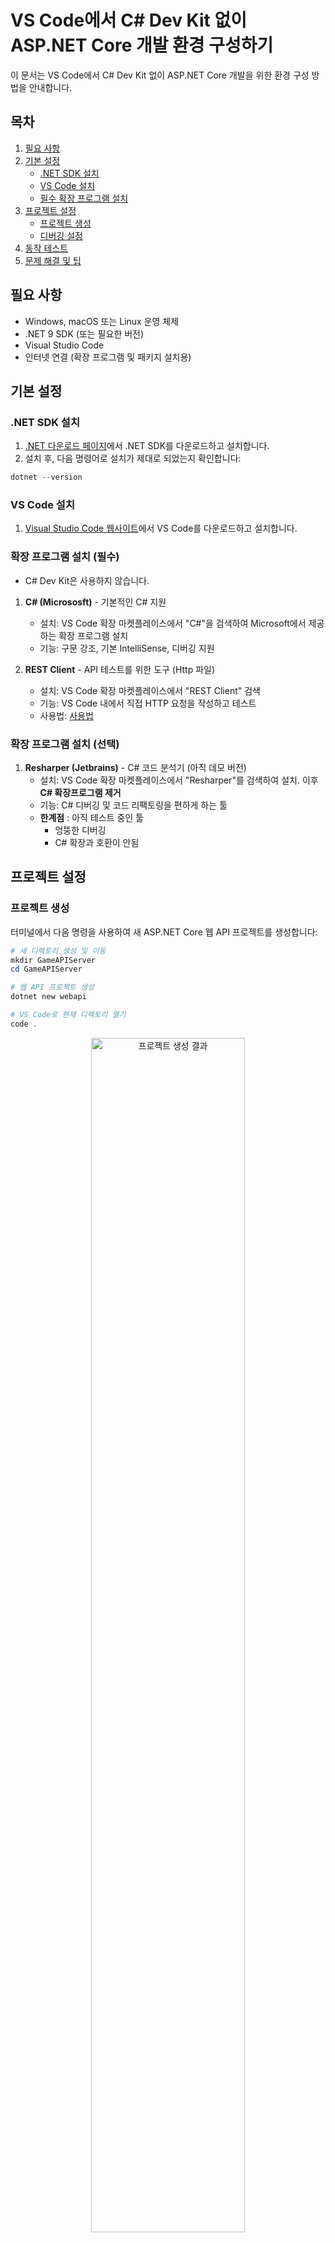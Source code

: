 # VS Code에서 C# Dev Kit 없이 ASP.NET Core 개발 환경 구성하기

이 문서는 VS Code에서 C# Dev Kit 없이 ASP.NET Core 개발을 위한 환경 구성 방법을 안내합니다.

## 목차

1. [필요 사항](#필요-사항)
2. [기본 설정](#기본-설정)
   - [.NET SDK 설치](#net-sdk-설치)
   - [VS Code 설치](#vs-code-설치)
   - [필수 확장 프로그램 설치](#필수-확장-프로그램-설치)
3. [프로젝트 설정](#프로젝트-설정)
   - [프로젝트 생성](#프로젝트-생성)
   - [디버깅 설정](#디버깅-설정)
4. [동작 테스트](#동작-테스트)
5. [문제 해결 및 팁](#문제-해결-및-팁)

  
## 필요 사항

- Windows, macOS 또는 Linux 운영 체제
- .NET 9 SDK (또는 필요한 버전)
- Visual Studio Code
- 인터넷 연결 (확장 프로그램 및 패키지 설치용)

## 기본 설정

### .NET SDK 설치

1. [.NET 다운로드 페이지](https://dotnet.microsoft.com/download)에서 .NET SDK를 다운로드하고 설치합니다.
2. 설치 후, 다음 명령어로 설치가 제대로 되었는지 확인합니다:

```powershell 
dotnet --version
```

### VS Code 설치

1. [Visual Studio Code 웹사이트](https://code.visualstudio.com/)에서 VS Code를 다운로드하고 설치합니다.

### 확장 프로그램 설치 (필수)

* C# Dev Kit은 사용하지 않습니다.

1. **C# (Micrososft)** - 기본적인 C# 지원 
   - 설치: VS Code 확장 마켓플레이스에서 "C#"을 검색하여 Microsoft에서 제공하는 확장 프로그램 설치
   - 기능: 구문 강조, 기본 IntelliSense, 디버깅 지원


3. **REST Client** - API 테스트를 위한 도구 (Http 파일)
   - 설치: VS Code 확장 마켓플레이스에서 "REST Client" 검색
   - 기능: VS Code 내에서 직접 HTTP 요청을 작성하고 테스트
   - 사용법: [사용법](#rest-client를-사용한-테스트)



### 확장 프로그램 설치 (선택)

1. **Resharper (Jetbrains)** - C# 코드 분석기 (아직 데모 버전)
   - 설치: VS Code 확장 마켓플레이스에서 "Resharper"를 검색하여 설치. 이후 **C# 확장프로그램 제거**
   - 기능: C# 디버깅 및 코드 리팩토링을 편하게 하는 툴
   - **한계점** : 아직 테스트 중인 툴
        - 엉뚱한 디버깅
        - C# 확장과 호환이 안됨


## 프로젝트 설정

### 프로젝트 생성

터미널에서 다음 명령을 사용하여 새 ASP.NET Core 웹 API 프로젝트를 생성합니다:

```powershell
# 새 디렉토리 생성 및 이동
mkdir GameAPIServer
cd GameAPIServer

# 웹 API 프로젝트 생성
dotnet new webapi

# VS Code로 현재 디렉토리 열기
code .
```

<div align="center">
  <img src="images/VSCode_APIServer/project_creation_result.png" alt="프로젝트 생성 결과" width="70%">
  <p><em>그림 1: VS Code에서 웹 API 프로젝트가 생성된 결과 화면</em></p>
</div>

## 동작 테스트

프로젝트가 제대로 설정되었는지 확인하려면 간단한 테스트를 수행합니다:

### 빌드 및 실행

1. 터미널에서 다음 명령어로 프로젝트를 빌드합니다:

```powershell
dotnet build
```

<div align="center">
  <img src="images/VSCode_APIServer/dotnet_build.png" alt="빌드 명령 실행" width="70%">
  <p><em>dotnet build 명령으로 프로젝트를 빌드하는 화면</em></p>
</div>

혹은 VS Code Terminal -> Run Build Task로 빌드합니다.

<div align="center">
  <img src="images/VSCode_APIServer/vsbuild.gif" alt="디버깅 데모" width="70%">
  <p><em>VS Code에서 메뉴를 통한 빌드 장면 시연</em></p>
</div>

2. 빌드가 성공하면 다음 명령어로 실행합니다:

```powershell
dotnet run
```

<div align="center">
  <img src="images/VSCode_APIServer/dotnet_run.png" alt="실행 명령 및 결과" width="70%">
  <p><em>dotnet run 명령으로 애플리케이션을 실행한 결과 화면</em></p>
</div>

혹은 VS Code Run -> Run Without Debugging으로 실행합니다.

<div align="center">
  <img src="images/VSCode_APIServer/vscoderun.gif" alt="디버깅 데모" width="70%">
  <p><em>VS Code에서 메뉴를 통한 run장면 시연</em></p>
</div>


3. 애플리케이션이 시작되면 표시되는 URL을 브라우저에서 열거나 다음 명령어를 사용하여 기본 API 엔드포인트에 요청을 보낼 수 있습니다:

```powershell
curl http://localhost:5000/weatherforecast
```

### 디버깅 설정

VS Code에서 디버깅을 설정하려면:

1. VS Code에서 프로젝트를 연 후, `F5` 키를 누르고 .Net Core 디버거를 선택합니다. 이후, 디버그 탭을 눌러 디버깅을 진행합니다.
   
   <div align="center">
     <img src="images/VSCode_APIServer/select_debugger.png" alt="VS Code에서 F5을 누를 경우" width="70%">
     <p><em>VS Code에서 F5을 누르고, Suggested된 .NET Core 디버거 선택</em></p>
   </div>
      - .NET Code 디버거를 선택합니다.

   <div align="center">
     <img src="images/VSCode_APIServer/debugger_tab.png" alt="디버그 탭 클릭" width="70%">
     <p><em>VS Code에서 디버그 탭 누르고, 초록 화살표 누름</em></p>
   </div>
      - 이후 디버거 탭을 누르고, 초록 화살표를 누르면 디버깅이 진행됩니다.
---
2. 중단점을 설정해서 디버깅을 진행할 수 있고,  
디버거 탭을 통해, 변수를 추적하거나, Callstack, BreakPoints확인, 현재 Local 변수를 확인할 수 있다.

   <div align="center">
     <img src="images/VSCode_APIServer/debugger_tab_explain.png" alt="디버그 탭 클릭" width="70%">
     <p><em>VS Code에서 디버깅 화면</em></p>
   </div>

   <div align="center">
     <img src="images/VSCode_APIServer/debug_settings.gif" alt="디버그 탭 클릭" width="70%">
     <p><em>VS Code에서 중단점 설정 및 변수 추적 설정</em></p>
   </div>

   <div align="center">
     <img src="images/VSCode_APIServer/debug.gif" alt="디버그 탭 클릭" width="70%">
     <p><em>VS Code에서 디버깅</em></p>
   </div>





---
3. 디버거를 설정했다면, `.vscode` 폴더에 `launch.json` 파일이 자동으로 생성됩니다. 이 폴더는 VS Code의 프로젝트별 설정을 저장하는 곳입니다. 없다면 수동으로 생성할 수 있습니다:

### 파일설명 
`.vscode/launch.json` 파일: (디버깅 구성을 정의하는 파일로, 디버깅 시작 시 어떻게 실행할지 설정합니다)

```json
{
    "version": "0.2.0",
    "configurations": [
        {
            "name": ".NET Core Launch (web)",
            "type": "coreclr",
            "request": "launch",
            "preLaunchTask": "build",
            "program": "${workspaceFolder}/bin/Debug/net9.0/GameAPIServer.dll",
            "args": [],
            "cwd": "${workspaceFolder}",
            "stopAtEntry": false,
            "serverReadyAction": {
                "action": "openExternally",
                "pattern": "\\bNow listening on:\\s+(https?://\\S+)"
            },
            "env": {
                "ASPNETCORE_ENVIRONMENT": "Development"
            },
            "sourceFileMap": {
                "/Views": "${workspaceFolder}/Views"
            }
        },
        {
            "name": ".NET Core Attach",
            "type": "coreclr",
            "request": "attach"
        }
    ]
}
```

launch.json 주요 설정 항목:
- version: 구성 파일의 버전을 지정 (현재 버전은 0.2.0)
- **configurations**: 디버깅 구성 목록을 정의하는 배열
  - **name**: 디버그 구성의 이름 (VS Code UI에 표시됨)
  - **type**: 사용할 디버거 타입 (coreclr은 .NET Core용 디버거)
  - **request**: 디버깅 요청 유형 (`launch`는 새로 시작, `attach`는 실행 중인 프로세스에 연결)
  - **preLaunchTask**: 디버깅 전에 실행할 작업 (tasks.json에 정의된 작업명, 보통 build) 
  - **program**: 실행할 프로그램의 경로 (빌드된 DLL 파일 위치)
  - **args**: 프로그램 실행 시 전달할 명령줄 인수 배열
  - cwd: 프로그램 실행의 작업 디렉토리 경로
  - stopAtEntry: 프로그램 시작 지점에서 즉시 중단점 설정 여부 (true/false)
  - **serverReadyAction**: 서버가 준비되었을 때 취할 동작
    - action: 수행할 동작 (예: openExternally는 외부 브라우저 열기)
    - pattern: 서버 준비 상태를 감지할 정규식 패턴
  - **env**: 디버깅 세션에 적용할 환경 변수 (키-값 쌍) 
  - sourceFileMap: 소스 파일 경로 매핑 (원격 디버깅 시 유용)

---

`.vscode/tasks.json` 파일: (VS Code가 실행할 작업들을 정의하는 파일로, 빌드, 게시 등의 명령을 설정합니다)

```json
{
    "version": "2.0.0",
    "tasks": [
        {
            "label": "build",
            "command": "dotnet",
            "type": "process",
            "args": [
                "build",
                "${workspaceFolder}/GameAPIServer.csproj",
                "/property:GenerateFullPaths=true",
                "/consoleloggerparameters:NoSummary;ForceNoAlign"
            ],
            "problemMatcher": "$msCompile"
        },
        {
            "label": "publish",
            "command": "dotnet",
            "type": "process",
            "args": [
                "publish",
                "${workspaceFolder}/GameAPIServer.csproj",
                "/property:GenerateFullPaths=true",
                "/consoleloggerparameters:NoSummary;ForceNoAlign"
            ],
            "problemMatcher": "$msCompile"
        },
        {
            "label": "watch",
            "command": "dotnet",
            "type": "process",
            "args": [
                "watch",
                "run",
                "--project",
                "${workspaceFolder}/GameAPIServer.csproj"
            ],
            "problemMatcher": "$msCompile"
        }
    ]
}
```

tasks.json 주요 설정 항목:
- version: 작업 정의 파일의 버전 (현재 버전은 2.0.0)
- **tasks**: 정의된 작업 목록을 포함하는 배열 
  - **label**: 작업의 이름 (VS Code UI에 표시되고 launch.json에서 참조됨) 
  - **command**: 실행할 명령어 (예: dotnet) 
  - type: 작업 실행 방식 (process는 새 프로세스로 실행)
  - **args**: 명령에 전달할 인수 배열 
    - **build**: 빌드 명령어
    - **${workspaceFolder}/GameAPIServer.csproj**: 대상 프로젝트 파일 


주요 작업 설명:
- **build**: dotnet build 명령을 실행하여 프로젝트를 컴파일 (주로 사용) 


### REST Client를 사용한 테스트

REST Client 확장을 설치했다면, `.http` 파일을 생성하여 API 엔드포인트를 테스트할 수 있습니다:

1. 프로젝트 폴더에 `GameAPIServer.http` 파일을 생성하고 다음 내용을 추가합니다:

```
@host = http://localhost:5000

### 기본 API 테스트
GET {{host}}/weatherforecast
```

2. REST Client확장을 설치했다면, `Send Request`버튼이 활성화 됩니다.  
버튼을 클릭하여 요청을 실행합니다.

   <div align="center">
     <img src="images/VSCode_APIServer/http_test.png" alt="http테스트" width="70%">
     <p><em>REST Client를 이용한 http 테스트</em></p>
   </div>


